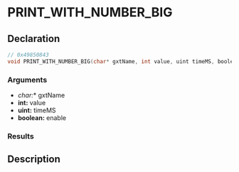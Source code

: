 # PRINT_WITH_NUMBER_BIG

## Declaration
```cpp
// 0x49850843
void PRINT_WITH_NUMBER_BIG(char* gxtName, int value, uint timeMS, boolean enable);
```

### Arguments
- **char*:** gxtName
- **int:** value
- **uint:** timeMS
- **boolean:** enable

### Results

## Description
